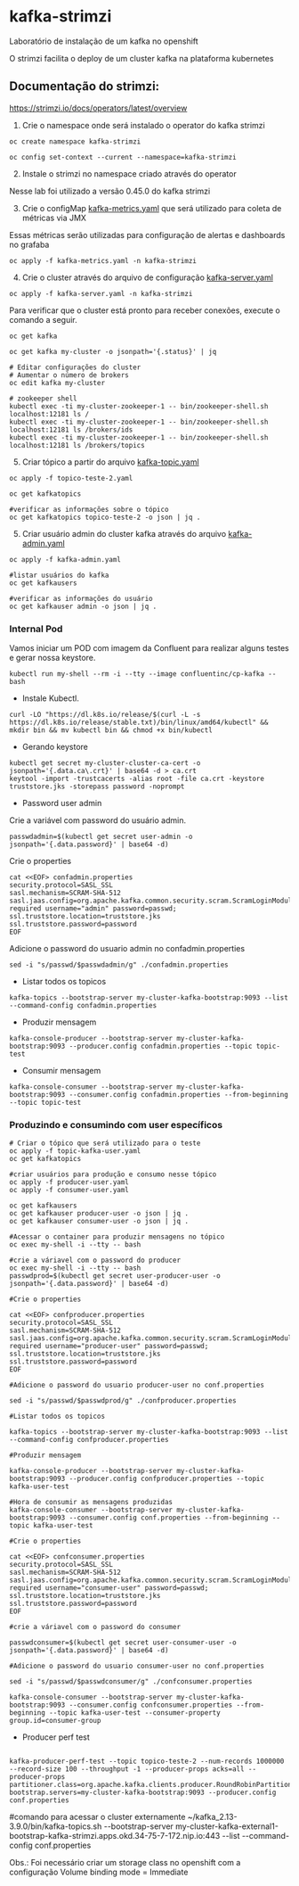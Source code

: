 # kafka-strimzi
Laboratório de instalação de um kafka no openshift

O strimzi facilita o deploy de um cluster kafka na plataforma kubernetes

## Documentação do strimzi:
https://strimzi.io/docs/operators/latest/overview

1) Crie o namespace onde será instalado o operator do kafka strimzi

```
oc create namespace kafka-strimzi

oc config set-context --current --namespace=kafka-strimzi
```

2) Instale o strimzi no namespace criado através do operator

Nesse lab foi utilizado a versão 0.45.0 do kafka strimzi

3) Crie o configMap [kafka-metrics.yaml](kafka-metrics.yaml) que será utilizado para coleta de métricas via JMX

Essas métricas serão utilizadas para configuração de alertas e dashboards no grafaba

```
oc apply -f kafka-metrics.yaml -n kafka-strimzi
```

4) Crie o cluster através do arquivo de configuração  [kafka-server.yaml](kafka-server.yaml)

```
oc apply -f kafka-server.yaml -n kafka-strimzi
```
Para verificar que o cluster está pronto para receber conexões, execute o comando a seguir.

```
oc get kafka

oc get kafka my-cluster -o jsonpath='{.status}' | jq

# Editar configurações do cluster
# Aumentar o número de brokers
oc edit kafka my-cluster

# zookeeper shell
kubectl exec -ti my-cluster-zookeeper-1 -- bin/zookeeper-shell.sh localhost:12181 ls /
kubectl exec -ti my-cluster-zookeeper-1 -- bin/zookeeper-shell.sh localhost:12181 ls /brokers/ids
kubectl exec -ti my-cluster-zookeeper-1 -- bin/zookeeper-shell.sh localhost:12181 ls /brokers/topics
```

5) Criar tópico a partir do arquivo [kafka-topic.yaml](topico-teste-2.yaml)

```
oc apply -f topico-teste-2.yaml

oc get kafkatopics

#verificar as informações sobre o tópico
oc get kafkatopics topico-teste-2 -o json | jq .
```


5) Criar usuário admin do cluster kafka através do arquivo [kafka-admin.yaml](kafka-admin.yaml)

```
oc apply -f kafka-admin.yaml

#listar usuários do kafka
oc get kafkausers

#verificar as informações do usuário
oc get kafkauser admin -o json | jq .

```

### Internal Pod
Vamos iniciar um POD com  imagem da Confluent para realizar alguns testes e gerar nossa keystore.

```
kubectl run my-shell --rm -i --tty --image confluentinc/cp-kafka -- bash
```

- Instale Kubectl.

```
curl -LO "https://dl.k8s.io/release/$(curl -L -s https://dl.k8s.io/release/stable.txt)/bin/linux/amd64/kubectl" && mkdir bin && mv kubectl bin && chmod +x bin/kubectl
```

- Gerando keystore

```
kubectl get secret my-cluster-cluster-ca-cert -o jsonpath='{.data.ca\.crt}' | base64 -d > ca.crt
keytool -import -trustcacerts -alias root -file ca.crt -keystore truststore.jks -storepass password -noprompt
```

- Password user admin

Crie a variável com password do usuário admin.
```
passwdadmin=$(kubectl get secret user-admin -o jsonpath='{.data.password}' | base64 -d)
```

Crie o properties
```
cat <<EOF> confadmin.properties
security.protocol=SASL_SSL
sasl.mechanism=SCRAM-SHA-512
sasl.jaas.config=org.apache.kafka.common.security.scram.ScramLoginModule required username="admin" password=passwd;
ssl.truststore.location=truststore.jks
ssl.truststore.password=password
EOF
```

Adicione o password do usuario admin no confadmin.properties
```
sed -i "s/passwd/$passwdadmin/g" ./confadmin.properties
```

- Listar todos os topicos
```
kafka-topics --bootstrap-server my-cluster-kafka-bootstrap:9093 --list --command-config confadmin.properties
```

- Produzir mensagem

```
kafka-console-producer --bootstrap-server my-cluster-kafka-bootstrap:9093 --producer.config confadmin.properties --topic topic-test
```

- Consumir mensagem

```
kafka-console-consumer --bootstrap-server my-cluster-kafka-bootstrap:9093 --consumer.config confadmin.properties --from-beginning --topic topic-test
```

### Produzindo e consumindo com user específicos

```
# Criar o tópico que será utilizado para o teste
oc apply -f topic-kafka-user.yaml
oc get kafkatopics

#criar usuários para produção e consumo nesse tópico
oc apply -f producer-user.yaml
oc apply -f consumer-user.yaml

oc get kafkausers
oc get kafkauser producer-user -o json | jq .
oc get kafkauser consumer-user -o json | jq .

#Acessar o container para produzir mensagens no tópico
oc exec my-shell -i --tty -- bash

#crie a váriavel com o password do producer
oc exec my-shell -i --tty -- bash
passwdprod=$(kubectl get secret user-producer-user -o jsonpath='{.data.password}' | base64 -d)

#Crie o properties

cat <<EOF> confproducer.properties
security.protocol=SASL_SSL
sasl.mechanism=SCRAM-SHA-512
sasl.jaas.config=org.apache.kafka.common.security.scram.ScramLoginModule required username="producer-user" password=passwd;
ssl.truststore.location=truststore.jks
ssl.truststore.password=password
EOF

#Adicione o password do usuario producer-user no conf.properties

sed -i "s/passwd/$passwdprod/g" ./confproducer.properties

#Listar todos os topicos

kafka-topics --bootstrap-server my-cluster-kafka-bootstrap:9093 --list --command-config confproducer.properties

#Produzir mensagem

kafka-console-producer --bootstrap-server my-cluster-kafka-bootstrap:9093 --producer.config confproducer.properties --topic kafka-user-test

```

```
#Hora de consumir as mensagens produzidas
kafka-console-consumer --bootstrap-server my-cluster-kafka-bootstrap:9093 --consumer.config conf.properties --from-beginning --topic kafka-user-test

#Crie o properties

cat <<EOF> confconsumer.properties
security.protocol=SASL_SSL
sasl.mechanism=SCRAM-SHA-512
sasl.jaas.config=org.apache.kafka.common.security.scram.ScramLoginModule required username="consumer-user" password=passwd;
ssl.truststore.location=truststore.jks
ssl.truststore.password=password
EOF

#crie a váriavel com o password do consumer

passwdconsumer=$(kubectl get secret user-consumer-user -o jsonpath='{.data.password}' | base64 -d)

#Adicione o password do usuario consumer-user no conf.properties

sed -i "s/passwd/$passwdconsumer/g" ./confconsumer.properties

kafka-console-consumer --bootstrap-server my-cluster-kafka-bootstrap:9093 --consumer.config confconsumer.properties --from-beginning --topic kafka-user-test --consumer-property group.id=consumer-group

```


- Producer perf test

```

kafka-producer-perf-test --topic topico-teste-2 --num-records 1000000 --record-size 100 --throughput -1 --producer-props acks=all --producer-props partitioner.class=org.apache.kafka.clients.producer.RoundRobinPartitioner bootstrap.servers=my-cluster-kafka-bootstrap:9093 --producer.config conf.properties

```


#comando para acessar o cluster externamente
~/kafka_2.13-3.9.0/bin/kafka-topics.sh --bootstrap-server my-cluster-kafka-external1-bootstrap-kafka-strimzi.apps.okd.34-75-7-172.nip.io:443 --list --command-config conf.properties


Obs.: Foi necessário criar um storage class no openshift com a configuração Volume binding mode = Immediate